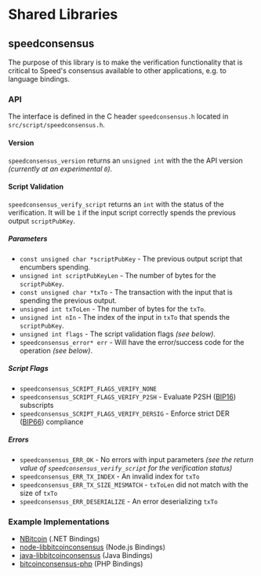 Shared Libraries
================

## speedconsensus

The purpose of this library is to make the verification functionality that is critical to Speed's consensus available to other applications, e.g. to language bindings.

### API

The interface is defined in the C header `speedconsensus.h` located in  `src/script/speedconsensus.h`.

#### Version

`speedconsensus_version` returns an `unsigned int` with the the API version *(currently at an experimental `0`)*.

#### Script Validation

`speedconsensus_verify_script` returns an `int` with the status of the verification. It will be `1` if the input script correctly spends the previous output `scriptPubKey`.

##### Parameters
- `const unsigned char *scriptPubKey` - The previous output script that encumbers spending.
- `unsigned int scriptPubKeyLen` - The number of bytes for the `scriptPubKey`.
- `const unsigned char *txTo` - The transaction with the input that is spending the previous output.
- `unsigned int txToLen` - The number of bytes for the `txTo`.
- `unsigned int nIn` - The index of the input in `txTo` that spends the `scriptPubKey`.
- `unsigned int flags` - The script validation flags *(see below)*.
- `speedconsensus_error* err` - Will have the error/success code for the operation *(see below)*.

##### Script Flags
- `speedconsensus_SCRIPT_FLAGS_VERIFY_NONE`
- `speedconsensus_SCRIPT_FLAGS_VERIFY_P2SH` - Evaluate P2SH ([BIP16](https://github.com/bitcoin/bips/blob/master/bip-0016.mediawiki)) subscripts
- `speedconsensus_SCRIPT_FLAGS_VERIFY_DERSIG` - Enforce strict DER ([BIP66](https://github.com/bitcoin/bips/blob/master/bip-0066.mediawiki)) compliance

##### Errors
- `speedconsensus_ERR_OK` - No errors with input parameters *(see the return value of `speedconsensus_verify_script` for the verification status)*
- `speedconsensus_ERR_TX_INDEX` - An invalid index for `txTo`
- `speedconsensus_ERR_TX_SIZE_MISMATCH` - `txToLen` did not match with the size of `txTo`
- `speedconsensus_ERR_DESERIALIZE` - An error deserializing `txTo`

### Example Implementations
- [NBitcoin](https://github.com/NicolasDorier/NBitcoin/blob/master/NBitcoin/Script.cs#L814) (.NET Bindings)
- [node-libbitcoinconsensus](https://github.com/bitpay/node-libbitcoinconsensus) (Node.js Bindings)
- [java-libbitcoinconsensus](https://github.com/dexX7/java-libbitcoinconsensus) (Java Bindings)
- [bitcoinconsensus-php](https://github.com/Bit-Wasp/bitcoinconsensus-php) (PHP Bindings)
